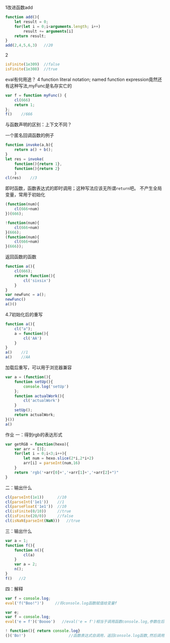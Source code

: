 1改进函数add
```javascript
function add(){
	let result = 0;
	for(let i = 0;i<arguments.length; i++)
		result += arguments[i]
	return result;
}
add(2,4,5,6,3)   //20
```
2
```javascript
isFinite(1e309)  //false
isFinite(1e308)  //true
```
eval有何用途？
4  function literal notation; named function expression竟然还有这种写法,myFunc是名存实亡的
```javascript
var f = function myFunc() {
	cl(666)
	return 1;
};
f()    //666
```
与函数声明的区别：上下文不同？

一个匿名回调函数的例子
```javascript
function invoke(a,b){
	return a() + b();
}
let res = invoke(
	function(){return 1},
	function(){return 2}
	)
cl(res)    //3
```

即时函数，函数表达式的即时调用；这种写法应该无所谓`return`吧。
不产生全局变量，常用于初始化
```javascript
(function(num){
	cl(666+num)
})(666);

!function(num){
	cl(666+num)
}(666);
(function(num){
	cl(666+num)
}(666));
```

返回函数的函数
```javascript
function a(){
	cl(666);
	return function(){
		cl('sixsix')
	}
}
var newFunc = a();
newFunc()
a()()
```
4.7初始化后的重写
```javascript
function a(){
	cl("a");
	a = function(){
		cl('AA')
	}
}
a()    //1
a()    //AA
```
加载后重写，可以用于浏览器兼容
```javascript
var a = (function(){
	function setUp(){
		console.log('setUp')
	};
	function actualWork(){
		cl('actualWork')
	}
	setUp();
	return actualWork;
}())
a()  
```




作业
一：得到rgb的表达形式
```javascript
var getRGB = function(hexo){
	var arr = [3];
	for(let i = 0;i<3;i++){
		let num = hexo.slice(2*i,2*i+2)
		arr[i] = parseInt(num,16)
	}
	return 'rgb('+arr[0]+','+arr[1]+','+arr[2]+")"
}
```


二：输出什么
```javascript
cl(parseInt(1e1))      //10
cl(parseInt('1e1'))    //1
cl(parseFloat('1e1'))  //10
cl(isFinite(0/10))     //true
cl(isFinite(20/0))     //false
cl(isNaN(parseInt(NaN)))   //true
```


三：输出什么
```javascript
var a = 1;
function f(){
	function n(){
		cl(a)
	}
	var a = 2;
	n();
}
f()   //2
```

四：解释
```javascript
var f = console.log;
eval('f("Boo!")')     //将console.log函数赋值给变量f

var e;
var f = console.log;
eval('e = f')('Boooo')   //eval('e = f')相当于调用函数console.log,参数在后面跟着

! function(){ return console.log}
()('Bo!')                   //函数表达式自调用，返回console.log函数,然后调用之
```

```javascript
```

```javascript
```

```javascript
```
```javascript
```

```javascript
```





